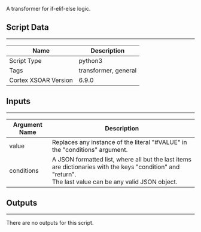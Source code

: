 A transformer for if-elif-else logic.

## Script Data

---

| **Name** | **Description** |
| --- | --- |
| Script Type | python3 |
| Tags | transformer, general |
| Cortex XSOAR Version | 6.9.0 |

## Inputs

---

| **Argument Name** | **Description** |
| --- | --- |
| value | Replaces any instance of the literal "\#VALUE" in the "conditions" argument. |
| conditions | A JSON formatted list, where all but the last items are dictionaries with the keys "condition" and "return".<br/>The last value can be any valid JSON object. |

## Outputs

---
There are no outputs for this script.
